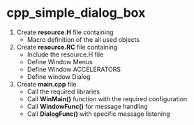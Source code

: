 # cpp_simple_dialog_box

1. Create **resource.H** file containing
    - Macro definition of the all used objects
2. Create **resource.RC** file containing
    - Include the resource.H file
    - Define Window Menus
    - Define Window ACCELERATORS
    - Define window Dialog
3. Create **main.cpp** file
    - Call the required libraries 
    - Call **WinMain()** function with the required configuration
    - Call **WindowFunc()** for message handling
    - Call **DialogFunc()** with specific message listening
